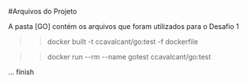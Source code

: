 #Arquivos do Projeto

A pasta [GO] contém os arquivos que foram utilizados para o Desafio 1

>> docker built -t ccavalcant/go:test -f dockerfile

>> docker run --rm --name gotest ccavalcant/go:test

... finish
